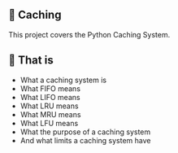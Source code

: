 ## :file_folder: Caching

This project covers the Python Caching System.

## :scroll: That is
- What a caching system is
- What FIFO means
- What LIFO means
- What LRU means
- What MRU means
- What LFU means
- What the purpose of a caching system
- And what limits a caching system have
